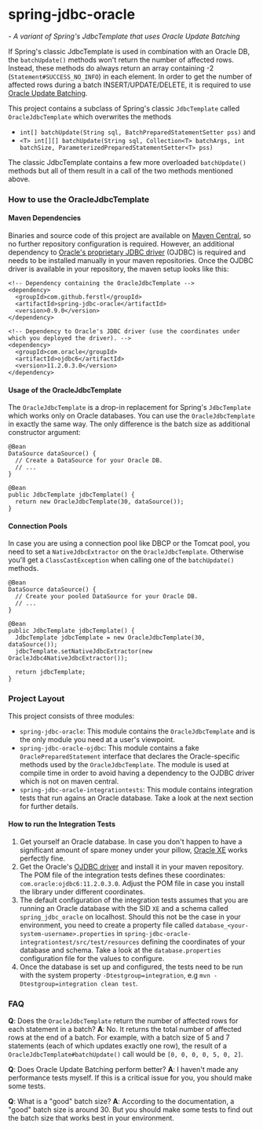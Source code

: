 # spring-jdbc-oracle
*- A variant of Spring's JdbcTemplate that uses Oracle Update Batching*

If Spring's classic JdbcTemplate is used in combination with an Oracle DB, the `batchUpdate()` methods won't return the number of affected rows. Instead, these methods do always return an array containing -2 (`Statement#SUCCESS_NO_INFO`) in each element. In order to get the number of affected rows during a batch INSERT/UPDATE/DELETE, it is required to use [Oracle Update Batching](http://docs.oracle.com/cd/B28359_01/java.111/b31224/oraperf.htm#autoId2).

This project contains a subclass of Spring's classic `JdbcTemplate` called `OracleJdbcTemplate` which overwrites the methods
* `int[] batchUpdate(String sql, BatchPreparedStatementSetter pss)` and
* `<T> int[][] batchUpdate(String sql, Collection<T> batchArgs, int batchSize, ParameterizedPreparedStatementSetter<T> pss)`

The classic JdbcTemplate contains a few more overloaded `batchUpdate()` methods but all of them result in a call of the two methods mentioned above.


### How to use the OracleJdbcTemplate

#### Maven Dependencies
Binaries and source code of this project are available on [Maven Central](http://central.maven.org/maven2/com/github/ferstl/spring-jdbc-oracle), so no further repository configuration is required. However, an additional dependency to [Oracle's proprietary JDBC driver](http://www.oracle.com/technetwork/database/enterprise-edition/jdbc-112010-090769.html) (OJDBC) is required and needs to be installed manually in your maven repositories. Once the OJDBC driver is available in your repository, the maven setup looks like this:

    <!-- Dependency containing the OracleJdbcTemplate -->
    <dependency>
      <groupId>com.github.ferstl</groupId>
      <artifactId>spring-jdbc-oracle</artifactId>
      <version>0.9.0</version>
    </dependency>
    
    <!-- Dependency to Oracle's JDBC driver (use the coordinates under which you deployed the driver). -->
    <dependency>
      <groupId>com.oracle</groupId>
      <artifactId>ojdbc6</artifactId>
      <version>11.2.0.3.0</version>
    </dependency>

#### Usage of the OracleJdbcTemplate
The `OracleJdbcTemplate` is a drop-in replacement for Spring's `JdbcTemplate` which works only on Oracle databases. You can use the `OracleJdbcTemplate` in exactly the same way. The only difference is the batch size as additional constructor argument:

    @Bean
    DataSource dataSource() {
      // Create a DataSource for your Oracle DB.
      // ...
    }
    
    @Bean
    public JdbcTemplate jdbcTemplate() {
      return new OracleJdbcTemplate(30, dataSource());
    }

#### Connection Pools
In case you are using a connection pool like DBCP or the Tomcat pool, you need to set a `NativeJdbcExtractor` on the `OracleJdbcTemplate`. Otherwise you'll get a `ClassCastException` when calling one of the `batchUpdate()` methods.

    @Bean
    DataSource dataSource() {
      // Create your pooled DataSource for your Oracle DB.
      // ...
    }

    @Bean
    public JdbcTemplate jdbcTemplate() {
      JdbcTemplate jdbcTemplate = new OracleJdbcTemplate(30, dataSource());
      jdbcTemplate.setNativeJdbcExtractor(new OracleJdbc4NativeJdbcExtractor());
      
      return jdbcTemplate;
    }


### Project Layout
This project consists of three modules:
* `spring-jdbc-oracle`: This module contains the `OracleJdbcTemplate` and is the only module you need at a user's viewpoint.
* `spring-jdbc-oracle-ojdbc`: This module contains a fake `OraclePreparedStatement` interface that declares the Oracle-specific methods used by the `OracleJdbcTemplate`. The module is used at compile time in order to avoid having a dependency to the OJDBC driver which is not on maven central.
* `spring-jdbc-oracle-integrationtests`: This module contains integration tests that run agains an Oracle database. Take a look at the next section for further details.

#### How to run the Integration Tests
1. Get yourself an Oracle database. In case you don't happen to have a significant amount of spare money under your pillow, [Oracle XE](http://www.oracle.com/technetwork/products/express-edition/overview/index.html) works perfectly fine.
1. Get the Oracle's [OJDBC driver](http://www.oracle.com/technetwork/database/enterprise-edition/jdbc-112010-090769.html) and install it in your maven repository. The POM file of the integration tests defines these coordinates: `com.oracle:ojdbc6:11.2.0.3.0`. Adjust the POM file in case you install the library under different coordinates.
1. The default configuration of the integration tests assumes that you are running an Oracle database with the SID `XE` and a schema called `spring_jdbc_oracle` on localhost. Should this not be the case in your environment, you need to create a property file called `database_<your-system-username>.properties` in `spring-jdbc-oracle-integrationtest/src/test/resources` defining the coordinates of your database and schema. Take a look at the `database.properties` configuration file for the values to configure.
1. Once the database is set up and configured, the tests need to be run with the system property `-Dtestgroup=integration`, e.g `mvn -Dtestgroup=integration clean test`.


### FAQ
**Q**: Does the `OracleJdbcTemplate` return the number of affected rows for each statement in a batch?
**A**: No. It returns the total number of affected rows at the end of a batch. For example, with a batch size of 5 and 7 statements (each of which updates exactly one row), the result of a `OracleJdbcTemplate#batchUpdate()` call would be `[0, 0, 0, 0, 5, 0, 2]`.

**Q**: Does Oracle Update Batching perform better?
**A**: I haven't made any performance tests myself. If this is a critical issue for you, you should make some tests.


**Q**: What is a "good" batch size?
**A**: According to the documentation, a "good" batch size is around 30. But you should make some tests to find out the batch size that works best in your environment.
